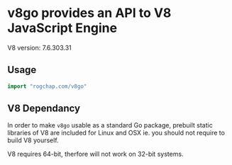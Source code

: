 # v8go provides an API to V8 JavaScript Engine

V8 version: 7.6.303.31

## Usage

```go
import "rogchap.com/v8go"
```

## V8 Dependancy
In order to make `v8go` usable as a standard Go package, prebuilt static libraries of V8
are included for Linux and OSX ie. you should not require to build V8 yourself.

V8 requires 64-bit, therfore will not work on 32-bit systems. 
